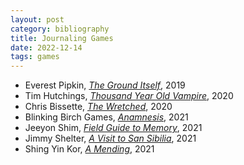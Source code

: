```yaml
---
layout: post
category: bibliography
title: Journaling Games
date: 2022-12-14
tags: games
---
```


* Everest Pipkin, [*The Ground Itself*](https://everestpipkin.itch.io/the-ground-itself), 2019
* Tim Hutchings, [*Thousand Year Old Vampire*](https://timhutchings.itch.io/tyov), 2020
* Chris Bissette, [*The Wretched*](https://loottheroom.itch.io/wretched), 2020
* Blinking Birch Games, [*Anamnesis*](https://blinkingbirchgames.itch.io/anamnesis), 2021
* Jeeyon Shim, [*Field Guide to Memory*](https://jeeyonshim.itch.io/field-guide-to-memory), 2021
* Jimmy Shelter, [*A Visit to San Sibilia*](https://jimmyshelter.itch.io/a-visit-to-san-sibilia), 2021
* Shing Yin Kor, [*A Mending*](https://sawdustbear.itch.io/a-mending), 2021
